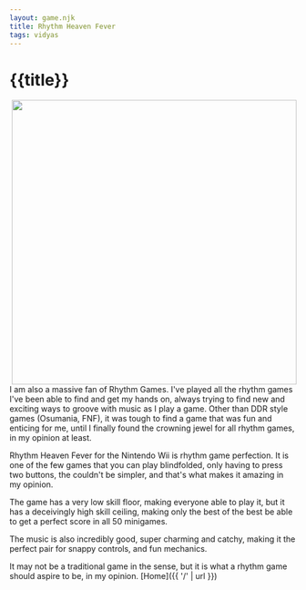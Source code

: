 ```yaml
---
layout: game.njk
title: Rhythm Heaven Fever
tags: vidyas
---
```


# {{title}}

<img align="right" src="{{'/static/img/Shika/RH.gif'|url}}" width="500" height="auto">

I am also a massive fan of Rhythm Games. I've played all the rhythm games I've been able to find and get my hands on, always trying to find new and exciting ways to groove with music as I play a game. Other than DDR style games (Osumania, FNF), it was tough to find a game that was fun and enticing for me, until I finally found the crowning jewel for all rhythm games, in my opinion at least. 

Rhythm Heaven Fever for the Nintendo Wii is rhythm game perfection. It is one of the few games that you can play blindfolded, only having to press two buttons, the couldn't be simpler, and that's what makes it amazing in my opinion. 

The game has a very low skill floor, making everyone able to play it, but it has a deceivingly high skill ceiling, making only the best of the best be able to get a perfect score in all 50 minigames. 

The music is also incredibly good, super charming and catchy, making it the perfect pair for snappy controls, and fun mechanics. 

It may not be a traditional game in the sense, but it is what a rhythm game should aspire to be, in my opinion.
[Home]({{ '/' | url }})
